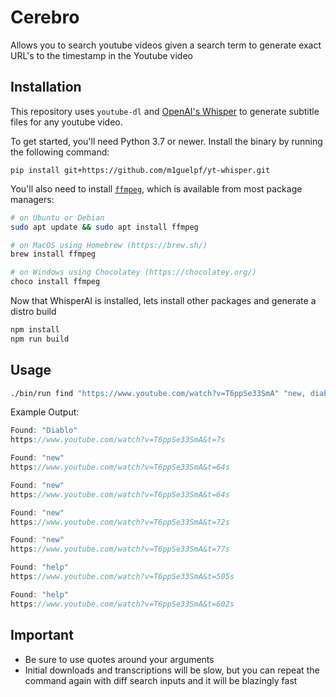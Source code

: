 # Cerebro

Allows you to search youtube videos given a search term to generate exact URL's to the timestamp in the Youtube video


## Installation

This repository uses `youtube-dl` and [OpenAI's Whisper](https://openai.com/blog/whisper) to generate subtitle files for any youtube video.

To get started, you'll need Python 3.7 or newer. Install the binary by running the following command:

    pip install git+https://github.com/m1guelpf/yt-whisper.git

You'll also need to install [`ffmpeg`](https://ffmpeg.org/), which is available from most package managers:

```bash
# on Ubuntu or Debian
sudo apt update && sudo apt install ffmpeg

# on MacOS using Homebrew (https://brew.sh/)
brew install ffmpeg

# on Windows using Chocolatey (https://chocolatey.org/)
choco install ffmpeg
```

Now that WhisperAI is installed, lets install other packages and generate a distro build

```bash
npm install
npm run build
```

## Usage
```bash
./bin/run find "https://www.youtube.com/watch?v=T6ppSe33SmA" "new, diablo, help"
```

Example Output:
```js
Found: "Diablo"
https://www.youtube.com/watch?v=T6ppSe33SmA&t=7s

Found: "new"
https://www.youtube.com/watch?v=T6ppSe33SmA&t=64s

Found: "new"
https://www.youtube.com/watch?v=T6ppSe33SmA&t=64s

Found: "new"
https://www.youtube.com/watch?v=T6ppSe33SmA&t=72s

Found: "new"
https://www.youtube.com/watch?v=T6ppSe33SmA&t=77s

Found: "help"
https://www.youtube.com/watch?v=T6ppSe33SmA&t=505s

Found: "help"
https://www.youtube.com/watch?v=T6ppSe33SmA&t=602s

```

## Important
* Be sure to use quotes around your arguments 
* Initial downloads and transcriptions will be slow, but you can repeat the command again with diff search inputs and it will be blazingly fast
